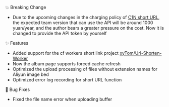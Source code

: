 💥 Breaking Change

- Due to the upcoming changes in the charging policy of [C1N short URL](https://www.c1n.cn/), the expected team version that can use the API will be around 1000 yuan/year, and the author bears a greater pressure on the cost. Now it is changed to provide the API token by yourself

✨ Features

- Added support for the cf workers short link project [xyTom/Url-Shorten-Worker](https://github.com/xyTom/Url-Shorten-Worker)
- Now the album page supports forced cache refresh
- Optimized the upload processing of files without extension names for Aliyun image bed
- Optimized error log recording for short URL function

🐛 Bug Fixes

- Fixed the file name error when uploading buffer
